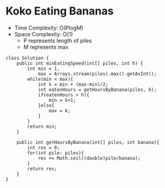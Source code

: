 # Koko Eating Bananas

- Time Complexity: O(PlogM)
- Space Complexity: O(1)
  - P represents length of piles
  - M represents max

```
class Solution {
    public int minEatingSpeed(int[] piles, int h) {
        int min = 1,
            max = Arrays.stream(piles).max().getAsInt();
        while(min < max){
            int k = min + (max-min)/2;
            int eatenHours = getHoursByBanana(piles, k);
            if(eatenHours > h){
                min = k+1;
            }else{
                max = k;
            }
        }
        return min;
    }

    public int getHoursByBanana(int[] piles, int banana){
        int res = 0;
        for(int pile: piles){
            res += Math.ceil((double)pile/banana);
        }
        return res;
    }
}
```
